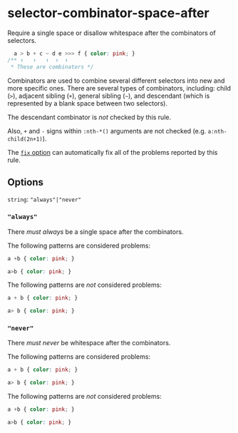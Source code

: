 # selector-combinator-space-after

Require a single space or disallow whitespace after the combinators of selectors.

```css
  a > b + c ~ d e >>> f { color: pink; }
/** ↑   ↑   ↑  ↑  ↑
 * These are combinators */
```

Combinators are used to combine several different selectors into new and more specific ones. There are several types of combinators, including: child (`>`), adjacent sibling (`+`), general sibling (`~`), and descendant (which is represented by a blank space between two selectors).

The descendant combinator is _not_ checked by this rule.

Also, `+` and `-` signs within `:nth-*()` arguments are not checked (e.g. `a:nth-child(2n+1)`).

The [`fix` option](../../../docs/user-guide/options.md#fix) can automatically fix all of the problems reported by this rule.

## Options

`string`: `"always"|"never"`

### `"always"`

There _must always_ be a single space after the combinators.

The following patterns are considered problems:

```css
a +b { color: pink; }
```

```css
a>b { color: pink; }
```

The following patterns are _not_ considered problems:

```css
a + b { color: pink; }
```

```css
a> b { color: pink; }
```

### `"never"`

There _must never_ be whitespace after the combinators.

The following patterns are considered problems:

```css
a + b { color: pink; }
```

```css
a> b { color: pink; }
```

The following patterns are _not_ considered problems:

```css
a +b { color: pink; }
```

```css
a>b { color: pink; }
```
